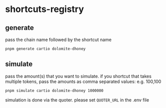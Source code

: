 # shortcuts-registry

## generate
pass the chain name followed by the shortcut name

`pnpm generate cartio dolomite-dhoney`

## simulate
pass the amount(s) that you want to simulate. if you shortcut that takes multiple tokens, pass the amounts as comma separated values: e.g. 100,100

`pnpm simulate cartio dolomite-dhoney 1000000`

simulation is done via the quoter. please set `QUOTER_URL` in the .env file